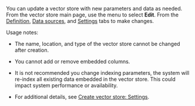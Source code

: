 You can update a vector store with new parameters and data as needed. From the vector store main page, use the menu to select **Edit**. From the [Definition](nly1742946843656.md), [Data sources](dai1742946866871.md), and [Settings](smv1742946887645.md) tabs to make changes.

Usage notes:

-   The name, location, and type of the vector store cannot be changed after creation.


-   You cannot add or remove embedded columns.


-   It is not recommended you change indexing parameters, the system will re-index all existing data embedded in the vector store. This could impact system performance or availability.


-   For additional details, see [Create vector store: Settings](smv1742946887645.md).


